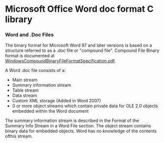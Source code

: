 # Microsoft Office Word doc format C library

### Word and .Doc Files

The binary format for Microsoft Word 97 and later versions is based on a structure referred to as a .doc file or "compound file". 
Compound File Binary format is documented at [WindowsCompoundBinaryFileFormatSpecification.pdf](http://download.microsoft.com/download/0/B/E/0BE8BDD7-E5E8-422A-ABFD-4342ED7AD886/WindowsCompoundBinaryFileFormatSpecification.pdf).

A Word .doc file consists of a:
- Main stream
- Summary information stream
- Table stream
- Data stream
- Custom XML storage (Added in Word 2007)
- 0 or more object streams which contain private data for OLE 2.0 objects embedded within the Word document

The summary information stream is described in the Format of the Summary Info Stream
in a Word File section.
The object stream contains binary data for embedded objects. Word has no knowledge of the contents ofthis stream.
